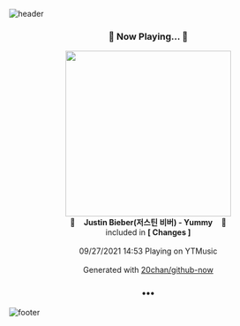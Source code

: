 ![header](https://capsule-render.vercel.app/api?type=wave&height=170&section=header&text=Hi.%20I'm%20SHIFT&fontColor=090707&fontAlignX=45&fontAlignY=65&fontSize=100)

<h3 align="center">🎵 Now Playing... 🎵</h3>
<p align="center">
  <a href="https://music.youtube.com/watch?v=IBIxNypW6qM">
    <img width="300" src="https://lh3.googleusercontent.com/RWp6xYchtFg37DeLr-yxYOE6qWcPYApWuXkk3EYm_RLoqTtCTv-qPOyAy1F8wWjjiD1ZA99lmIrTAxs">
  </a>
  <br>
  🎵&nbsp&nbsp&nbsp <b>Justin Bieber(저스틴 비버) - Yummy</b> &nbsp&nbsp&nbsp🎵
  <br>
  included in <b>[ Changes ]</b>
  
  <br />
  <br />
  09/27/2021 14:53 Playing on YTMusic
  <br />
  <br />
  Generated with <a href="https://github.com/20chan/github-now">20chan/github-now</a>
</p>

<h3 align="center">•••</h3>

![footer](https://capsule-render.vercel.app/api?type=wave&height=150&section=footer)
